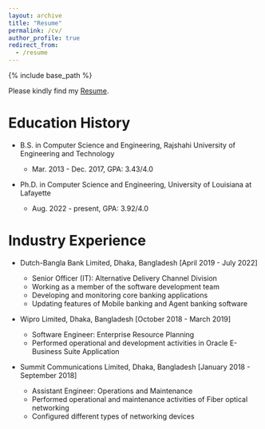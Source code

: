 ```yaml
---
layout: archive
title: "Resume"
permalink: /cv/
author_profile: true
redirect_from:
  - /resume
---
```


{% include base_path %}

Please kindly find my [Resume](/files/Wenhao_CV.pdf).

Education History
======
* B.S. in Computer Science and Engineering, Rajshahi University of Engineering and Technology
  * Mar. 2013 - Dec. 2017, GPA: 3.43/4.0

* Ph.D. in Computer Science and Engineering, University of Louisiana at Lafayette
  * Aug. 2022 - present, GPA: 3.92/4.0

Industry Experience
======

* Dutch-Bangla Bank Limited, Dhaka, Bangladesh [April 2019 - July 2022]
  * Senior Officer (IT): Alternative Delivery Channel Division
  * Working as a member of the software development team
  * Developing and monitoring core banking applications
  * Updating features of Mobile banking and Agent banking software 

* Wipro Limited, Dhaka, Bangladesh [October 2018 - March 2019]
  * Software Engineer: Enterprise Resource Planning 
  * Performed operational and development activities in Oracle E-Business Suite Application

* Summit Communications Limited, Dhaka, Bangladesh [January 2018 - September 2018]
  * Assistant Engineer: Operations and Maintenance 
  * Performed operational and maintenance activities of Fiber optical networking
  * Configured different types of networking devices
  

  

